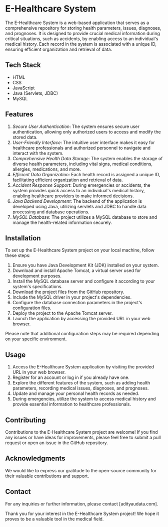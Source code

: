 # E-Healthcare System

The E-Healthcare System is a web-based application that serves as a comprehensive repository for storing health parameters, issues, diagnoses, and prognoses. It is designed to provide crucial medical information during critical situations, such as accidents, by enabling access to an individual's medical history. Each record in the system is associated with a unique ID, ensuring efficient organization and retrieval of data.

## Tech Stack

- HTML
- CSS
- JavaScript
- Java (Servlets, JDBC)
- MySQL

## Features

1. *Secure User Authentication*: The system ensures secure user authentication, allowing only authorized users to access and modify the stored data.
2. *User-Friendly Interface*: The intuitive user interface makes it easy for healthcare professionals and authorized personnel to navigate and interact with the system.
3. *Comprehensive Health Data Storage*: The system enables the storage of diverse health parameters, including vital signs, medical conditions, allergies, medications, and more.
4. *Efficient Data Organization*: Each health record is assigned a unique ID, facilitating efficient organization and retrieval of data.
5. *Accident Response Support*: During emergencies or accidents, the system provides quick access to an individual's medical history, enabling healthcare providers to make informed decisions.
6. *Java Backend Development*: The backend of the application is developed using Java, utilizing servlets and JDBC to handle data processing and database operations.
7. *MySQL Database*: The project utilizes a MySQL database to store and manage the health-related information securely.

## Installation

To set up the E-Healthcare System project on your local machine, follow these steps:

1. Ensure you have Java Development Kit (JDK) installed on your system.
2. Download and install Apache Tomcat, a virtual server used for development purposes.
3. Install the MySQL database server and configure it according to your system's specifications.
4. Download the project files from the GitHub repository.
5. Include the MySQL driver in your project's dependencies.
6. Configure the database connection parameters in the project's configuration files.
7. Deploy the project to the Apache Tomcat server.
8. Launch the application by accessing the provided URL in your web browser.

Please note that additional configuration steps may be required depending on your specific environment.

## Usage

1. Access the E-Healthcare System application by visiting the provided URL in your web browser.
2. Register for an account or log in if you already have one.
3. Explore the different features of the system, such as adding health parameters, recording medical issues, diagnoses, and prognoses.
4. Update and manage your personal health records as needed.
5. During emergencies, utilize the system to access medical history and provide essential information to healthcare professionals.

## Contributing

Contributions to the E-Healthcare System project are welcome! If you find any issues or have ideas for improvements, please feel free to submit a pull request or open an issue in the GitHub repository.

## Acknowledgments

We would like to express our gratitude to the open-source community for their valuable contributions and support.

## Contact

For any inquiries or further information, please contact [adityaudata.com].

Thank you for your interest in the E-Healthcare System project! We hope it proves to be a valuable tool in the medical field.
